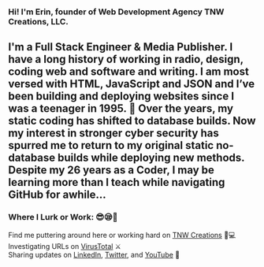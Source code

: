### Hi! I'm Erin, founder of Web Development Agency TNW Creations, LLC. 


## I'm a Full Stack Engineer & Media Publisher. I have a long history of working in radio, design, coding web and software and writing. I am most versed with HTML, JavaScript and JSON and I’ve been building and deploying websites since I was a teenager in 1995. 🤯 Over the years, my static coding has shifted to database builds. Now my interest in stronger cyber security has spurred me to return to my original static no-database builds while deploying new methods. Despite my 26 years as a Coder, I may be learning more than I teach while navigating GitHub for awhile... 

### Where I Lurk or Work: 😎😪🤩

Find me puttering around here or working hard on [TNW Creations] 🎨💻
<br>
Investigating URLs on [VirusTotal] ⚔ 
<br>
Sharing updates on [LinkedIn], [Twitter], and [YouTube] 💾
<br>
    
<br />

[TNW Creations]: https://www.tnwcreations.com
[twitter]: https://twitter.com/tnwcreations
[youtube]: https://youtube.com/tnwcreations
[instagram]: https://instagram.com/tnwcreations
[linkedin]: https://www.linkedin.com/in/erin-lavaux-quarles/
[company]: https://www.linkedin.com/company/tnwcreations
[FB]: https://www.facebook.com/tnwhome
[virustotal]: https://www.virustotal.com/gui/user/tnwcreations
